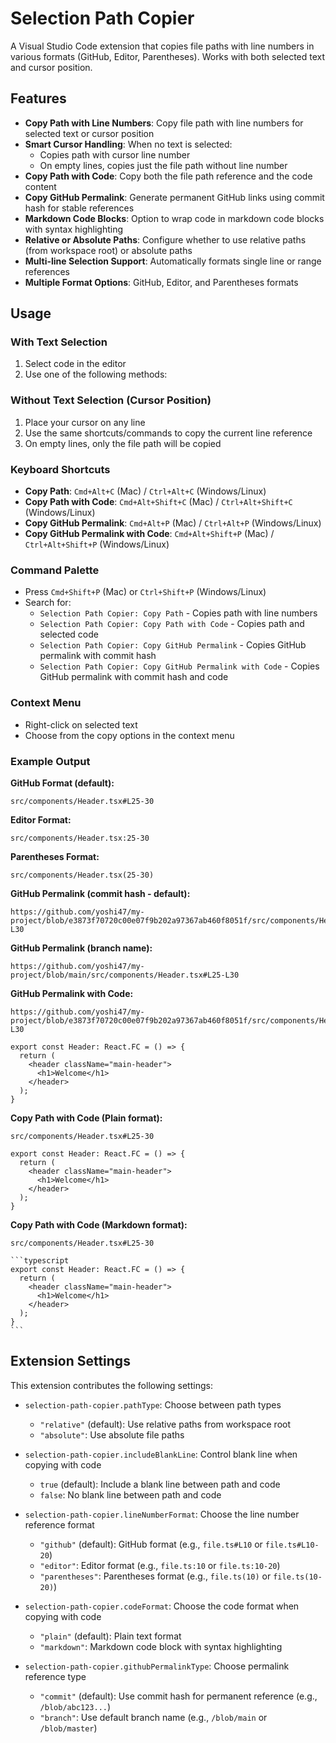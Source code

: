 # Selection Path Copier

A Visual Studio Code extension that copies file paths with line numbers in various formats (GitHub, Editor, Parentheses). Works with both selected text and cursor position.

## Features

- **Copy Path with Line Numbers**: Copy file path with line numbers for selected text or cursor position
- **Smart Cursor Handling**: When no text is selected:
  - Copies path with cursor line number
  - On empty lines, copies just the file path without line number
- **Copy Path with Code**: Copy both the file path reference and the code content
- **Copy GitHub Permalink**: Generate permanent GitHub links using commit hash for stable references
- **Markdown Code Blocks**: Option to wrap code in markdown code blocks with syntax highlighting
- **Relative or Absolute Paths**: Configure whether to use relative paths (from workspace root) or absolute paths
- **Multi-line Selection Support**: Automatically formats single line or range references
- **Multiple Format Options**: GitHub, Editor, and Parentheses formats

## Usage

### With Text Selection
1. Select code in the editor
2. Use one of the following methods:

### Without Text Selection (Cursor Position)
1. Place your cursor on any line
2. Use the same shortcuts/commands to copy the current line reference
3. On empty lines, only the file path will be copied

### Keyboard Shortcuts
   - **Copy Path**: `Cmd+Alt+C` (Mac) / `Ctrl+Alt+C` (Windows/Linux)
   - **Copy Path with Code**: `Cmd+Alt+Shift+C` (Mac) / `Ctrl+Alt+Shift+C` (Windows/Linux)
   - **Copy GitHub Permalink**: `Cmd+Alt+P` (Mac) / `Ctrl+Alt+P` (Windows/Linux)
   - **Copy GitHub Permalink with Code**: `Cmd+Alt+Shift+P` (Mac) / `Ctrl+Alt+Shift+P` (Windows/Linux)

### Command Palette
   - Press `Cmd+Shift+P` (Mac) or `Ctrl+Shift+P` (Windows/Linux)
   - Search for:
     - `Selection Path Copier: Copy Path` - Copies path with line numbers
     - `Selection Path Copier: Copy Path with Code` - Copies path and selected code
     - `Selection Path Copier: Copy GitHub Permalink` - Copies GitHub permalink with commit hash
     - `Selection Path Copier: Copy GitHub Permalink with Code` - Copies GitHub permalink with commit hash and code

### Context Menu
   - Right-click on selected text
   - Choose from the copy options in the context menu

### Example Output

**GitHub Format (default):**
```
src/components/Header.tsx#L25-30
```

**Editor Format:**
```
src/components/Header.tsx:25-30
```

**Parentheses Format:**
```
src/components/Header.tsx(25-30)
```

**GitHub Permalink (commit hash - default):**
```
https://github.com/yoshi47/my-project/blob/e3873f70720c00e07f9b202a97367ab460f8051f/src/components/Header.tsx#L25-L30
```

**GitHub Permalink (branch name):**
```
https://github.com/yoshi47/my-project/blob/main/src/components/Header.tsx#L25-L30
```

**GitHub Permalink with Code:**
```
https://github.com/yoshi47/my-project/blob/e3873f70720c00e07f9b202a97367ab460f8051f/src/components/Header.tsx#L25-L30

export const Header: React.FC = () => {
  return (
    <header className="main-header">
      <h1>Welcome</h1>
    </header>
  );
}
```

**Copy Path with Code (Plain format):**
```
src/components/Header.tsx#L25-30

export const Header: React.FC = () => {
  return (
    <header className="main-header">
      <h1>Welcome</h1>
    </header>
  );
}
```

**Copy Path with Code (Markdown format):**
````
src/components/Header.tsx#L25-30

```typescript
export const Header: React.FC = () => {
  return (
    <header className="main-header">
      <h1>Welcome</h1>
    </header>
  );
}
```
````

## Extension Settings

This extension contributes the following settings:

* `selection-path-copier.pathType`: Choose between path types
  - `"relative"` (default): Use relative paths from workspace root
  - `"absolute"`: Use absolute file paths

* `selection-path-copier.includeBlankLine`: Control blank line when copying with code
  - `true` (default): Include a blank line between path and code
  - `false`: No blank line between path and code

* `selection-path-copier.lineNumberFormat`: Choose the line number reference format
  - `"github"` (default): GitHub format (e.g., `file.ts#L10` or `file.ts#L10-20`)
  - `"editor"`: Editor format (e.g., `file.ts:10` or `file.ts:10-20`)
  - `"parentheses"`: Parentheses format (e.g., `file.ts(10)` or `file.ts(10-20)`)

* `selection-path-copier.codeFormat`: Choose the code format when copying with code
  - `"plain"` (default): Plain text format
  - `"markdown"`: Markdown code block with syntax highlighting

* `selection-path-copier.githubPermalinkType`: Choose permalink reference type
  - `"commit"` (default): Use commit hash for permanent reference (e.g., `/blob/abc123...`)
  - `"branch"`: Use default branch name (e.g., `/blob/main` or `/blob/master`)
